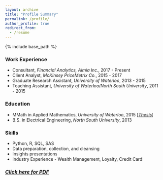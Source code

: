 ```yaml
---
layout: archive
title: "Profile Summary"
permalink: /profile/
author_profile: true
redirect_from:
  - /resume
---
```


{% include base_path %}

### Work Experience
* Consultant, *Financial Analytics, Aimia Inc.*, 2017 - Present
* Client Analyst, *McKinsey PriceMetrix Co.*, 2015 - 2017
* Graduate Research Assistant, *University of Waterloo*, 2013 - 2015
* Teaching Assistant, *University of Waterloo/North South University*, 2011 - 2015

### Education
* MMath in Applied Mathematics, *University of Waterloo*, 2015 [*[Thesis](https://uwspace.uwaterloo.ca/bitstream/handle/10012/9507/Khan_Tawsif.pdf?sequence=1&isAllowed=y)*]
* B.S. in Electrical Engineering, *North South University*, 2013

### Skills
* Python, R, SQL, SAS
* Data preparation, collection, and cleansing
* Insights presentations 
* Industry Experience - Wealth Management, Loyalty, Credit Card



### *[Click here for PDF](/files/Tawsif_Resume.pdf)*

